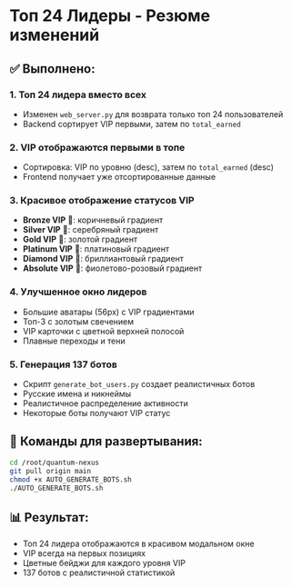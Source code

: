 # Топ 24 Лидеры - Резюме изменений

## ✅ Выполнено:

### 1. **Топ 24 лидера вместо всех**
   - Изменен `web_server.py` для возврата только топ 24 пользователей
   - Backend сортирует VIP первыми, затем по `total_earned`

### 2. **VIP отображаются первыми в топе**
   - Сортировка: VIP по уровню (desc), затем по `total_earned` (desc)
   - Frontend получает уже отсортированные данные

### 3. **Красивое отображение статусов VIP**
   - **Bronze VIP** 🥉: коричневый градиент
   - **Silver VIP** 🥈: серебряный градиент
   - **Gold VIP** 🥇: золотой градиент
   - **Platinum VIP** 💎: платиновый градиент
   - **Diamond VIP** 💠: бриллиантовый градиент  
   - **Absolute VIP** 👑: фиолетово-розовый градиент

### 4. **Улучшенное окно лидеров**
   - Большие аватары (56px) с VIP градиентами
   - Топ-3 с золотым свечением
   - VIP карточки с цветной верхней полосой
   - Плавные переходы и тени

### 5. **Генерация 137 ботов**
   - Скрипт `generate_bot_users.py` создает реалистичных ботов
   - Русские имена и никнеймы
   - Реалистичное распределение активности
   - Некоторые боты получают VIP статус

## 🚀 Команды для развертывания:

```bash
cd /root/quantum-nexus
git pull origin main
chmod +x AUTO_GENERATE_BOTS.sh
./AUTO_GENERATE_BOTS.sh
```

## 📊 Результат:
- Топ 24 лидера отображаются в красивом модальном окне
- VIP всегда на первых позициях
- Цветные бейджи для каждого уровня VIP
- 137 ботов с реалистичной статистикой

